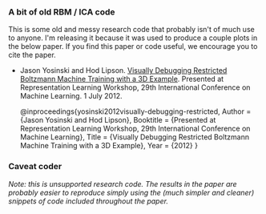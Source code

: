 ### A bit of old RBM / ICA code

This is some old and messy research code that probably isn't of much use to anyone. I'm releasing it because it was used to produce a couple plots in the below paper. If you find this paper or code useful, we encourage you to cite the paper.

 * Jason Yosinski and Hod Lipson. [Visually Debugging Restricted Boltzmann Machine Training with a 3D Example](http://yosinski.com/media/papers/Yosinski2012VisuallyDebuggingRestrictedBoltzmannMachine.pdf). Presented at Representation Learning Workshop, 29th International Conference on Machine Learning. 1 July 2012.  

    @inproceedings{yosinski2012visually-debugging-restricted,
    Author = {Jason Yosinski and Hod Lipson},
    Booktitle = {Presented at Representation Learning Workshop, 29th International Conference on Machine Learning},
    Title = {Visually Debugging Restricted Boltzmann Machine Training with a 3D Example},
    Year = {2012}
    }

### Caveat coder

*Note: this is unsupported research code. The results in the paper are probably easier to reproduce simply using the (much simpler and cleaner) snippets of code included throughout the paper.*
